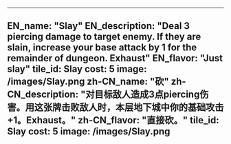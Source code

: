 ---

EN_name: "Slay"
EN_description: "Deal 3 piercing damage to target enemy.  If they are slain, increase your base attack by 1 for the remainder of dungeon.  Exhaust"
EN_flavor: "Just slay"
tile_id: Slay
cost: 5
image: /images/Slay.png
zh-CN_name: "砍"
zh-CN_description: "对目标敌人造成3点piercing伤害。用这张牌击败敌人时，本层地下城中你的基础攻击+1。Exhaust。"
zh-CN_flavor: "直接砍。"
tile_id: Slay
cost: 5
image: /images/Slay.png
---